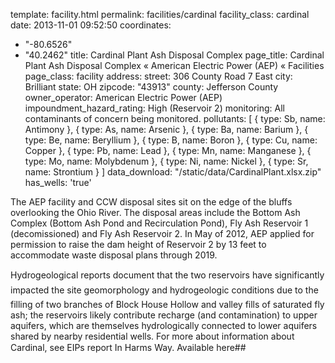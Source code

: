 template: facility.html
permalink: facilities/cardinal
facility_class: cardinal
date: 2013-11-01 09:52:50
coordinates: 
  - "-80.6526"
  - "40.2462"
title: Cardinal Plant Ash Disposal Complex
page_title: Cardinal Plant Ash Disposal Complex « American Electric Power (AEP) « Facilities
page_class: facility
address: 
  street: 306 County Road 7 East
  city: Brilliant
  state: OH
  zipcode: "43913"
  county: Jefferson County
owner_operator: American Electric Power (AEP)
impoundment_hazard_rating: High (Reservoir 2)
monitoring: All contaminants of concern being monitored.
pollutants: [
{
  type: Sb,
  name: Antimony
},
{
  type: As,
  name: Arsenic
},
{
  type: Ba,
  name: Barium
},
{
  type: Be,
  name: Beryllium
},
{
  type: B,
  name: Boron
},
{
  type: Cu,
  name: Copper
},
{
  type: Pb,
  name: Lead
},
{
  type: Mn,
  name: Manganese
},
{
  type: Mo,
  name: Molybdenum
},
{
  type: Ni,
  name: Nickel
},
{
  type: Sr,
  name: Strontium
}
]
data_download: "/static/data/CardinalPlant.xlsx.zip"
has_wells: 'true'

The AEP facility and CCW disposal sites sit on the edge of the bluffs overlooking the Ohio River. The disposal areas include the Bottom Ash Complex (Bottom Ash Pond and Recirculation Pond), Fly Ash Reservoir 1 (decomissioned) and Fly Ash Reservoir 2. In May of 2012, AEP applied for permission to raise the dam height of Reservoir 2 by 13 feet to accommodate waste disposal plans through 2019.
 
Hydrogeological reports document that the two reservoirs have significantly impacted the site geomorphology and hydrogeologic conditions due to the filling of two branches of Block House Hollow and valley fills of saturated fly ash; the reservoirs likely contribute recharge (and contamination) to upper aquifers, which are themselves hydrologically connected to lower aquifers shared by nearby residential wells. For more about information about Cardinal, see EIPs report In Harms Way. Available here##